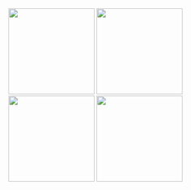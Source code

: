 <img src="https://github.com/user-attachments/assets/30d17378-d99d-4de4-99d4-d5208780ba9c" width="170">
<img src="https://github.com/user-attachments/assets/0b66a073-9936-4b5d-9b75-b5bb2ed51ec9" width="170">
<img src="https://github.com/user-attachments/assets/ae636c3c-6e08-4846-8675-304cc6fee25b" width="170">
<img src="https://github.com/user-attachments/assets/50b75692-400b-4d57-9440-53d49b8f9f3c" width="170">
